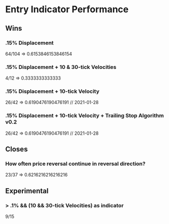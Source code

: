 # Entry Indicator Performance
## Wins
### .15% Displacement
64/104 => 0.6153846153846154

### .15% Displacement + 10 & 30-tick Velocities
4/12 => 0.3333333333333

### .15% Displacement + 10-tick Velocity
26/42 => 0.6190476190476191 // 2021-01-28

### .15% Displacement + 10-tick Velocity + Trailing Stop Algorithm v0.2
26/42 => 0.6190476190476191 // 2021-01-28

## Closes
### How often price reversal continue in reversal direction?
23/37 => 0.6216216216216216

## Experimental
### > .1% && (10 && 30-tick Velocities) as indicator
9/15
